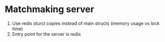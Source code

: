 # Matchmaking server

1. Use redis sturct copies instead of main structs (memory usage vs lock time)
2. Entry point for the server is redis
